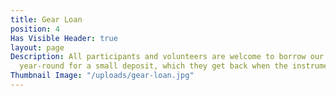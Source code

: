 ```yaml
---
title: Gear Loan
position: 4
Has Visible Header: true
layout: page
Description: All participants and volunteers are welcome to borrow our music gear
  year-round for a small deposit, which they get back when the instrument is returned.
Thumbnail Image: "/uploads/gear-loan.jpg"
---
```


